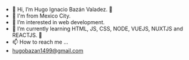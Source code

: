 - 👋 Hi, I’m Hugo Ignacio Bazán Valadez. 🦆
- 🌮 I'm from Mexico City.
- 👀 I’m interested in web development.
- 🌱 I’m currently learning HTML, JS, CSS, NODE, VUEJS, NUXTJS and REACTJS. 🦖
- 📫 How to reach me ...
- hugobazan1499@gmail.com
